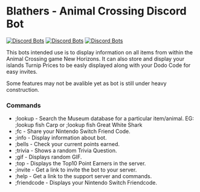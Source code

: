 # Blathers - Animal Crossing Discord Bot
[![Discord Bots](https://top.gg/api/widget/status/598007871720128544.svg)](https://top.gg/bot/598007871720128544) [![Discord Bots](https://top.gg/api/widget/servers/598007871720128544.svg?noavatar=true)](https://top.gg/bot/598007871720128544) [![Discord Bots](https://top.gg/api/widget/upvotes/598007871720128544.svg?noavatar=true)](https://top.gg/bot/598007871720128544)

This bots intended use is to display information on all items from within the Animal Crossing game New Horizons.
It can also store and display your islands Turnip Prices to be easly displayed along with your Dodo Code for easy invites.

Some features may not be avalible yet as bot is still under heavy construction.
### Commands
* ;lookup - Search the Museum database for a particular item/animal. EG: ;lookup fish Carp or ;lookup fish Great White Shark
* ;fc - Share your Nintendo Switch Friend Code.
* ;info - Display information about bot.
* ;bells - Check your current points earned.
* ;trivia - Shows a random Trivia Question.
* ;gif - Displays random GIF.
* ;top - Displays the Top10 Point Earners in the server.
* ;invite - Get a link to invite the bot to your server.
* ;help - Get a link to the support server and commands.
* ;friendcode - Displays your Nintendo Switch Friendcode.


